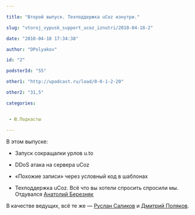 ```yaml
---

title: "Второй выпуск. Техподдержка uCoz изнутри."

slug: "vtoroj_vypusk_support_ucoz_iznutri/2010-04-18-2"

date: "2010-04-18 17:34:38"

author: "DPolyakov"

id: "2"

podsterId: "55"

other1: "http://upodcast.ru/load/0-0-1-2-20"

other2: "31,5"

categories:


 - Ю.Подкасты

---
```

В этом выпуске:

*   Запуск сокращалки урлов u.to  
    
*   DDoS атака на сервера uCoz  
    
*   «Похожие записи» через условный код в шаблонах  
    
*   Техподдержка uCoz. Всё что вы хотели спросить спросили мы. Отдувался [Анатолий Березняк](http://bezk.ru/)

  
В качестве ведущих, всё те же — [Руслан Саликов](http://salikov.net/) и [Дмитрий Поляков](http://www.dimapolyakov.ru/).